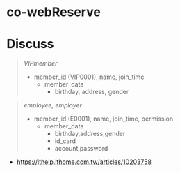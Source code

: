 # co-webReserve

# Discuss

> *VIPmember*
> 
> * member_id (VIP0001), name, join_time
>   * member_data
>      * birthday, address, gender

> *employee, employer*
>
> * member_id (E0001), name, join_time, permission
>    * member_data
>       * birthday,address,gender
>       * id_card
>       * account,password

- https://ithelp.ithome.com.tw/articles/10203758
